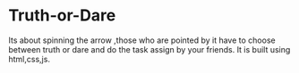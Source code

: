 # Truth-or-Dare
Its about spinning the arrow ,those who are pointed by it have to choose between truth or dare and do the task assign by your friends.
It is built using html,css,js.
